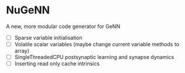 # NuGeNN
A new, more modular code generator for GeNN
- [ ] Sparse variable initialisation
- [ ] Volatile scalar variables (maybe change current variable methods to array)
- [ ] SingleThreadedCPU postsynaptic learning and synapse dynamics
- [ ] Inserting read only cache intrinsics
